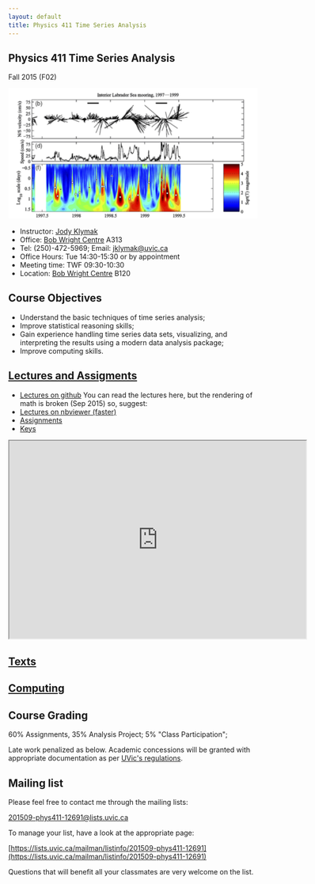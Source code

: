 ```yaml
---
layout: default
title: Physics 411 Time Series Analysis
---
```


## Physics 411 Time Series Analysis

Fall 2015 (F02)

![Lilly et al 2003](./figs/LillyEtAl03Fig14Small.png)


  - Instructor: [Jody Klymak](http://web.uvic.ca/~jklymak)
  - Office: [Bob Wright Centre](http://www.uvic.ca/buildings/sci.html) A313
  - Tel: (250)-472-5969; Email: [jklymak@uvic.ca](mailto:jklymak@uvic.ca)
  - Office Hours: Tue 14:30-15:30 or by appointment 
  - Meeting time:  TWF 09:30-10:30
  - Location:  [Bob Wright Centre](http://www.uvic.ca/buildings/sci.html) B120 

## Course Objectives ##

  - Understand the basic techniques of time series analysis;
  - Improve statistical reasoning skills;
  - Gain experience handling time series data sets,  visualizing, and interpreting the results using a modern data analysis package;
  - Improve computing skills.
  

## [Lectures and Assigments](./Lectures/)
  
  - [Lectures on github](https://github.com/jklymak/Phy411/tree/master/lectures/)  You can read the lectures here, but the rendering of math is broken (Sep 2015) so, suggest:
  - [Lectures on nbviewer (faster)](http://nbviewer.ipython.org/github/jklymak/Phy411/tree/master/lectures/)
  - [Assignments](https://github.com/jklymak/Phy411/tree/master/release/)
  - [Keys](https://github.com/jklymak/Phy411/tree/master/keys/)

<iframe width="600px" height="400px"  src="https://docs.google.com/spreadsheets/d/1_qPI15GfUfRbynX0DXNvg7nQaF4wh4kdVac9Hv_BOy8/pubhtml?gid=0&single=true&widget=true&headers=false&chrome=false" ></iframe>



## [Texts](./Texts/)

## [Computing](./Computing/)

## Course Grading

60% Assignments, 35% Analysis Project; 5% "Class Participation";

Late work penalized as below.  Academic concessions will be granted
with appropriate documentation as per [UVic's regulations](http://www.uvic.ca/registrar/students/policies/appeals/rac-request.php).

## Mailing list

Please feel free to contact me through the mailing lists:

[201509-phys411-12691@lists.uvic.ca](mailto:201509-phys411-12691@lists.uvic.ca)

To manage your list, have a look at the appropriate page:

[https://lists.uvic.ca/mailman/listinfo/201509-phys411-12691](https://lists.uvic.ca/mailman/listinfo/201509-phys411-12691)

Questions that will benefit all your classmates are very welcome on
the list. 
